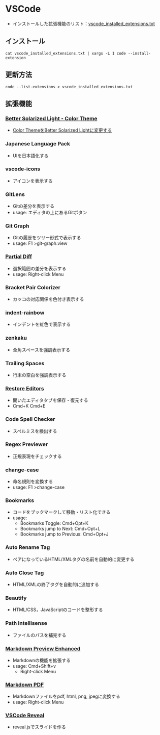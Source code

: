 # VSCode
- インストールした拡張機能のリスト：[vscode_installed_extensions.txt](vscode_installed_extensions.txt)

## インストール
```
cat vscode_installed_extensions.txt | xargs -L 1 code --install-extension
```

## 更新方法
```
code --list-extensions > vscode_installed_extensions.txt
```

## 拡張機能

### [Better Solarized Light - Color Theme](https://marketplace.visualstudio.com/items?itemName=ginfuru.ginfuru-better-solarized-dark-theme)
- [Color ThemeをBetter Solarized Lightに変更する](https://code.visualstudio.com/docs/getstarted/themes)

### Japanese Language Pack
- UIを日本語化する

### vscode-icons
- アイコンを表示する

### GitLens
- Gitの差分を表示する
- usage: エディタの上にあるGitボタン

### Git Graph
- Gitの履歴をツリー形式で表示する
- usage: F1 >git-graph.view

### [Partial Diff](https://marketplace.visualstudio.com/items?itemName=ryu1kn.partial-diff)
- 選択範囲の差分を表示する
- usage: Right-click Menu

### Bracket Pair Colorizer
- カッコの対応関係を色付き表示する

### indent-rainbow
- インデントを虹色で表示する

### zenkaku
- 全角スペースを強調表示する

### Trailing Spaces
- 行末の空白を強調表示する

### [Restore Editors](https://marketplace.visualstudio.com/items?itemName=eamodio.restore-editors)
- 開いたエディタタブを保存・復元する
- Cmd+K Cmd+E

### Code Spell Checker
- スペルミスを検出する

### Regex Previewer
- 正規表現をチェックする

### change-case
- 命名規則を変換する
- usage: F1 >change-case

### Bookmarks
- コードをブックマークして移動・リスト化できる
- usage:
  - Bookmarks Toggle: Cmd+Opt+K
  - Bookmarks jump to Next: Cmd+Opt+L
  - Bookmarks jump to Previous: Cmd+Opt+J

### Auto Rename Tag
- ペアになっているHTML/XMLタグの名前を自動的に変更する

### Auto Close Tag
- HTML/XMLの終了タグを自動的に追加する

### Beautify
- HTML/CSS，JavaScriptのコードを整形する

### Path Intellisense
- ファイルのパスを補完する

### [Markdown Preview Enhanced](https://shd101wyy.github.io/markdown-preview-enhanced/#/ja-jp/)
- Markdownの機能を拡張する
- usage: Cmd+Shift+v
  - Right-click Menu

### [Markdown PDF](https://github.com/yzane/vscode-markdown-pdf/blob/master/README.ja.md)
- Markdownファイルをpdf, html, png, jpegに変換する
- usage: Right-click Menu

### [VSCode Reveal](https://www.evilznet.com/vscode-reveal/#/)
- reveal.jsでスライドを作る
